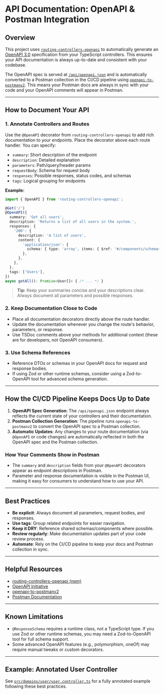 # API Documentation: OpenAPI & Postman Integration

## Overview

This project uses [`routing-controllers-openapi`](https://www.npmjs.com/package/routing-controllers-openapi) to automatically generate an [OpenAPI 3.0](https://www.openapis.org/) specification from your TypeScript controllers. This ensures your API documentation is always up-to-date and consistent with your codebase.

The OpenAPI spec is served at [`/api/openapi.json`](../src/shared/services/app/app.service.ts) and is automatically converted to a Postman collection in the CI/CD pipeline using [`openapi-to-postmanv2`](https://www.npmjs.com/package/openapi-to-postmanv2). This means your Postman docs are always in sync with your code and your OpenAPI comments will appear in Postman.

---

## How to Document Your API

### 1. Annotate Controllers and Routes

Use the `@OpenAPI` decorator from `routing-controllers-openapi` to add rich documentation to your endpoints. Place the decorator above each route handler. You can specify:

- `summary`: Short description of the endpoint
- `description`: Detailed explanation
- `parameters`: Path/query/header params
- `requestBody`: Schema for request body
- `responses`: Possible responses, status codes, and schemas
- `tags`: Logical grouping for endpoints

**Example:**

```ts
import { OpenAPI } from 'routing-controllers-openapi';

@Get('/')
@OpenAPI({
  summary: 'Get all users',
  description: 'Returns a list of all users in the system.',
  responses: {
    '200': {
      description: 'A list of users',
      content: {
        'application/json': {
          schema: { type: 'array', items: { $ref: '#/components/schemas/User' } },
        },
      },
    },
  },
  tags: ['Users'],
})
async getAll(): Promise<User[]> { /* ... */ }
```

> **Tip:** Keep your summaries concise and your descriptions clear. Always document all parameters and possible responses.

### 2. Keep Documentation Close to Code

- Place all documentation decorators directly above the route handler.
- Update the documentation whenever you change the route's behavior, parameters, or response.
- Use TSDoc comments above your methods for additional context (these are for developers, not OpenAPI consumers).

### 3. Use Schema References

- Reference DTOs or schemas in your OpenAPI docs for request and response bodies.
- If using Zod or other runtime schemas, consider using a Zod-to-OpenAPI tool for advanced schema generation.

---

## How the CI/CD Pipeline Keeps Docs Up to Date

1. **OpenAPI Spec Generation**: The `/api/openapi.json` endpoint always reflects the current state of your controllers and their documentation.
2. **Postman Collection Generation**: The pipeline runs `openapi-to-postmanv2` to convert the OpenAPI spec to a Postman collection.
3. **Automatic Updates**: Any changes to your route documentation (via `@OpenAPI` or code changes) are automatically reflected in both the OpenAPI spec and the Postman collection.

### How Your Comments Show in Postman

- The `summary` and `description` fields from your `@OpenAPI` decorators appear as endpoint descriptions in Postman.
- Parameter and response documentation is visible in the Postman UI, making it easy for consumers to understand how to use your API.

---

## Best Practices

- **Be explicit**: Always document all parameters, request bodies, and responses.
- **Use tags**: Group related endpoints for easier navigation.
- **Keep it DRY**: Reference shared schemas/components where possible.
- **Review regularly**: Make documentation updates part of your code review process.
- **Automate**: Rely on the CI/CD pipeline to keep your docs and Postman collection in sync.

---

## Helpful Resources

- [routing-controllers-openapi (npm)](https://www.npmjs.com/package/routing-controllers-openapi)
- [OpenAPI Initiative](https://www.openapis.org/)
- [openapi-to-postmanv2](https://www.npmjs.com/package/openapi-to-postmanv2)
- [Postman Documentation](https://learning.postman.com/docs/getting-started/introduction/)

---

## Known Limitations

- `@ResponseSchema` requires a runtime class, not a TypeScript type. If you use Zod or other runtime schemas, you may need a Zod-to-OpenAPI tool for full schema support.
- Some advanced OpenAPI features (e.g., polymorphism, oneOf) may require manual tweaks or custom decorators.

---

## Example: Annotated User Controller

See [`src/domains/user/user.controller.ts`](../src/domains/user/user.controller.ts) for a fully annotated example following these best practices.
